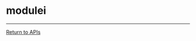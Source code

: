 # modulei

---
[Return to APIs](http://opencomputeproject.github.io/OpenNetworkLinux/onlp/implementors/apis)
